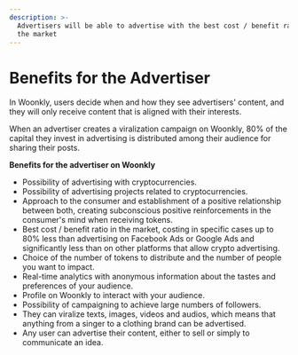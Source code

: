 ```yaml
---
description: >-
  Advertisers will be able to advertise with the best cost / benefit ratio in
  the market
---
```


# Benefits for the Advertiser

In Woonkly, users decide when and how they see advertisers' content, and they will only receive content that is aligned with their interests.  
  
When an advertiser creates a viralization campaign on Woonkly, 80% of the capital they invest in advertising is distributed among their audience for sharing their posts.  
  
**Benefits for the advertiser on Woonkly**

* Possibility of advertising with cryptocurrencies.
* Possibility of advertising projects related to cryptocurrencies.
* Approach to the consumer and establishment of a positive relationship between both, creating subconscious positive reinforcements in the consumer's mind when receiving tokens.
* Best cost / benefit ratio in the market, costing in specific cases up to 80% less than advertising on Facebook Ads or Google Ads and significantly less than on other platforms that allow crypto advertising.
* Choice of the number of tokens to distribute and the number of people you want to impact.
* Real-time analytics with anonymous information about the tastes and preferences of your audience.
* Profile on Woonkly to interact with your audience.
* Possibility of campaigning to achieve large numbers of followers.
* They can viralize texts, images, videos and audios, which means that anything from a singer to a clothing brand can be advertised.
* Any user can advertise their content, either to sell or simply to communicate an idea.



  


